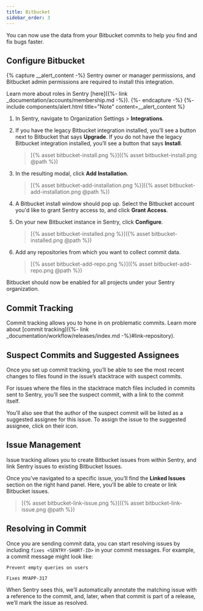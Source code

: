```yaml
---
title: Bitbucket
sidebar_order: 3
---
```

You can now use the data from your Bitbucket commits to help you find and fix bugs faster.

## Configure Bitbucket

{% capture __alert_content -%}
Sentry owner or manager permissions, and Bitbucket admin permissions are required to install this integration.

Learn more about roles in Sentry [here]({%- link _documentation/accounts/membership.md -%}).
{%- endcapture -%}
{%- include components/alert.html
  title="Note"
  content=__alert_content
%}

1. In Sentry, navigate to Organization Settings > **Integrations**.
2. If you have the legacy Bitbucket integration installed, you’ll see a button next to Bitbucket that says **Upgrade**. If you do not have the legacy Bitbucket integration installed, you’ll see a button that says **Install**.

    > [{% asset bitbucket-install.png %}]({% asset bitbucket-install.png @path %})

3. In the resulting modal, click **Add Installation**.

    > [{% asset bitbucket-add-installation.png %}]({% asset bitbucket-add-installation.png @path %})

4. A Bitbucket install window should pop up. Select the Bitbucket account you'd like to grant Sentry access to, and click **Grant Access**.
5. On your new Bitbucket instance in Sentry, click **Configure**.

    > [{% asset bitbucket-installed.png %}]({% asset bitbucket-installed.png @path %})

6. Add any repositories from which you want to collect commit data.

    > [{% asset bitbucket-add-repo.png %}]({% asset bitbucket-add-repo.png @path %})

Bitbucket should now be enabled for all projects under your Sentry organization.

## Commit Tracking

Commit tracking allows you to hone in on problematic commits. Learn more about [commit tracking]({%- link _documentation/workflow/releases/index.md -%}#link-repository).

## Suspect Commits and Suggested Assignees

Once you set up commit tracking, you’ll be able to see the most recent changes to files found in the issue’s stacktrace with suspect commits.

For issues where the files in the stacktrace match files included in commits sent to Sentry, you’ll see the suspect commit, with a link to the commit itself.

You’ll also see that the author of the suspect commit will be listed as a suggested assignee for this issue. To assign the issue to the suggested assignee, click on their icon.

## Issue Management

Issue tracking allows you to create Bitbucket issues from within Sentry, and link Sentry issues to existing Bitbucket Issues.

Once you’ve navigated to a specific issue, you’ll find the **Linked Issues** section on the right hand panel. Here, you’ll be able to create or link Bitbucket issues.

> [{% asset bitbucket-link-issue.png %}]({% asset bitbucket-link-issue.png @path %})

## Resolving in Commit

Once you are sending commit data, you can start resolving issues by including `fixes <SENTRY-SHORT-ID>` in your commit messages. For example, a commit message might look like:

```
Prevent empty queries on users

Fixes MYAPP-317
```

When Sentry sees this, we’ll automatically annotate the matching issue with a reference to the commit, and, later, when that commit is part of a release, we’ll mark the issue as resolved.
